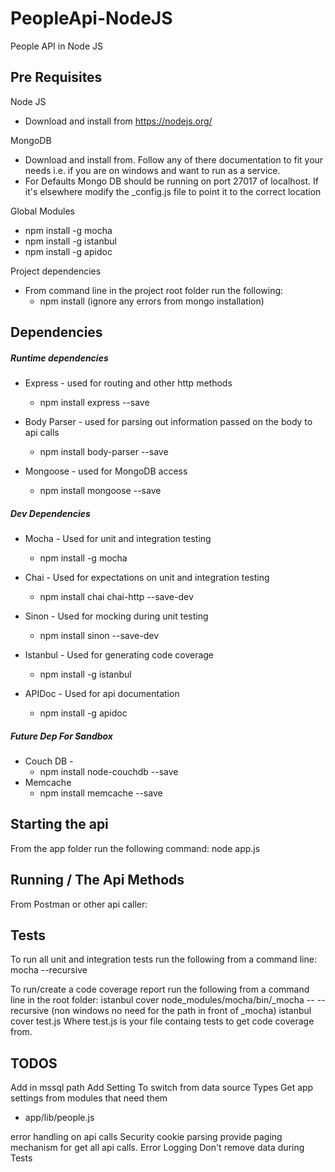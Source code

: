 # PeopleApi-NodeJS
People API in Node JS


## Pre Requisites
Node JS
- Download and install from https://nodejs.org/

MongoDB
- Download and install from. Follow any of there documentation to fit your needs i.e. if you are on windows and want to run as a service.
- For Defaults Mongo DB should be running on port 27017 of localhost.  If it's elsewhere modify the \_config.js file to point it to the correct location

Global Modules
- npm install -g mocha
- npm install -g istanbul
- npm install -g apidoc

Project dependencies
- From command line in the project root folder run the following:
  - npm install (ignore any errors from mongo installation)

## Dependencies
##### Runtime dependencies
- Express - used for routing and other http methods
  - npm install express --save

- Body Parser - used for parsing out information passed on the body to api calls
  - npm install body-parser --save

- Mongoose - used for MongoDB access
  - npm install mongoose --save

##### Dev Dependencies
- Mocha - Used for unit and integration testing
  - npm install -g mocha

- Chai - Used for expectations on unit and integration testing
  - npm install chai chai-http --save-dev

- Sinon - Used for mocking during unit testing
  - npm install sinon --save-dev

- Istanbul - Used for generating code coverage
  - npm install -g istanbul

- APIDoc - Used for api documentation
  - npm install -g apidoc

##### Future Dep For Sandbox
- Couch DB -
  - npm install node-couchdb --save
- Memcache
  - npm install memcache --save


## Starting the api
From the app folder run the following command: node app.js

## Running / The Api Methods
From Postman or other api caller:


## Tests

To run all unit and integration tests run the following from a command line:
mocha --recursive

To run/create a code coverage report run the following from a command line in the root folder:
istanbul cover node_modules/mocha/bin/\_mocha -- --recursive (non windows no need for the path in front of \_mocha)
istanbul cover test.js Where test.js is your file containg tests to get code coverage from.

## TODOS
Add in mssql path
Add Setting To switch from data source Types
Get app settings from modules that need them
 - app/lib/people.js

error handling on api calls
Security cookie parsing
provide paging mechanism for get all api calls.
Error Logging
Don't remove data during Tests
